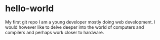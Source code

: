 # hello-world
My first git repo
I am a young developer mostly doing web development. I would however like to delve deeper into the world of computers and compilers and perhaps work closer to hardware.
